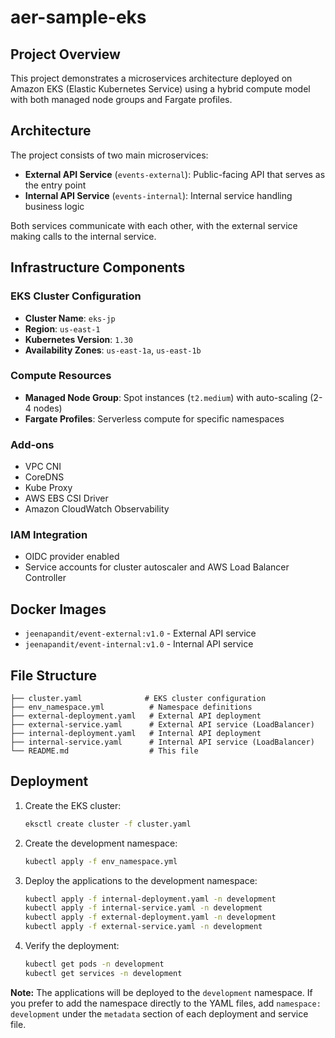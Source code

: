 # aer-sample-eks

## Project Overview

This project demonstrates a microservices architecture deployed on Amazon EKS (Elastic Kubernetes Service) using a hybrid compute model with both managed node groups and Fargate profiles.

## Architecture

The project consists of two main microservices:

- **External API Service** (`events-external`): Public-facing API that serves as the entry point
- **Internal API Service** (`events-internal`): Internal service handling business logic

Both services communicate with each other, with the external service making calls to the internal service.

## Infrastructure Components

### EKS Cluster Configuration
- **Cluster Name**: `eks-jp`
- **Region**: `us-east-1`
- **Kubernetes Version**: `1.30`
- **Availability Zones**: `us-east-1a`, `us-east-1b`

### Compute Resources
- **Managed Node Group**: Spot instances (`t2.medium`) with auto-scaling (2-4 nodes)
- **Fargate Profiles**: Serverless compute for specific namespaces

### Add-ons
- VPC CNI
- CoreDNS
- Kube Proxy
- AWS EBS CSI Driver
- Amazon CloudWatch Observability

### IAM Integration
- OIDC provider enabled
- Service accounts for cluster autoscaler and AWS Load Balancer Controller

## Docker Images

- `jeenapandit/event-external:v1.0` - External API service
- `jeenapandit/event-internal:v1.0` - Internal API service

## File Structure

```
├── cluster.yaml              # EKS cluster configuration
├── env_namespace.yml          # Namespace definitions
├── external-deployment.yaml   # External API deployment
├── external-service.yaml      # External API service (LoadBalancer)
├── internal-deployment.yaml   # Internal API deployment
├── internal-service.yaml      # Internal API service (LoadBalancer)
└── README.md                  # This file
```

## Deployment

1. Create the EKS cluster:
   ```bash
   eksctl create cluster -f cluster.yaml
   ```

2. Create the development namespace:
   ```bash
   kubectl apply -f env_namespace.yml
   ```

3. Deploy the applications to the development namespace:
   ```bash
   kubectl apply -f internal-deployment.yaml -n development
   kubectl apply -f internal-service.yaml -n development
   kubectl apply -f external-deployment.yaml -n development
   kubectl apply -f external-service.yaml -n development
   ```

4. Verify the deployment:
   ```bash
   kubectl get pods -n development
   kubectl get services -n development
   ```

**Note:** The applications will be deployed to the `development` namespace. If you prefer to add the namespace directly to the YAML files, add `namespace: development` under the `metadata` section of each deployment and service file.